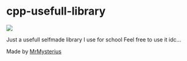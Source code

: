# cpp-usefull-library

[![](https://img.shields.io/github/downloads/MrMysterius/cpp-usefull-library/latest/total?style=for-the-badge)](https://github.com/MrMysterius/cpp-usefull-library/releases/latest)

Just a usefull selfmade library I use for school
Feel free to use it idc...

Made by [MrMysterius](https://github.com/MrMysterius)
